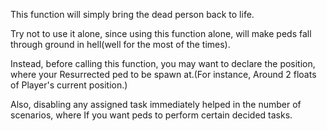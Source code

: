 This function will simply bring the dead person back to life.

Try not to use it alone, since using this function alone, will make peds fall through ground in hell(well for the most of the times).

Instead, before calling this function, you may want to declare the position, where your Resurrected ped to be spawn at.(For instance, Around 2 floats of Player's current position.) 

Also, disabling any assigned task immediately helped in the number of scenarios, where If you want peds to perform certain decided tasks.